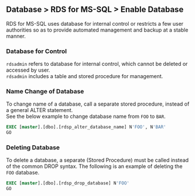 ## Database > RDS for MS-SQL > Enable Database

RDS for MS-SQL uses database for internal control or restricts a few user authorities so as to provide automated management and backup at a stable manner. 

### Database for Control 

`rdsadmin` refers to database for internal control, which cannot be deleted or accessed by user.  
`rdsadmin` includes a table and stored procedure for management. 

### Name Change of Database 

To change name of a database, call a separate stored procedure, instead of a general ALTER statement.  
See the below example to change database name from `FOO` to `BAR`.

```sql
EXEC [master].[dbo].[rdsp_alter_database_name] N'FOO', N'BAR'
GO
```

### Deleting Database

To delete a database, a separate (Stored Procedure) must be called instead of the common DROP syntax.
The following is an example of deleting the `FOO` database.

```sql
EXEC [master].[dbo].[rdsp_drop_database] N'FOO'
GO
```

